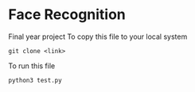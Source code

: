 # Face Recognition
Final year project
To copy this file to your local system
```
git clone <link>
```

To run this file
```
python3 test.py
```
